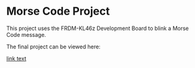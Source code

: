 # Morse Code Project 

This project uses the FRDM-KL46z Development Board to blink a Morse Code message. 

The final project can be viewed here:

[link text](https://www.youtube.com/watch?v=YOUTUBE_VIDEO_ID_HERE)

